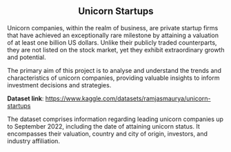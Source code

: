 <h2 align="center">Unicorn Startups</h2>

Unicorn companies, within the realm of business, are private startup firms that have achieved an exceptionally rare milestone by attaining a valuation of at least one billion US dollars. Unlike their publicly traded counterparts, they are not listed on the stock market, yet they exhibit extraordinary growth and potential.

The primary aim of this project is to analyse and understand the trends and characteristics of unicorn companies, providing valuable insights to inform investment decisions and strategies.

**Dataset link**: https://www.kaggle.com/datasets/ramjasmaurya/unicorn-startups

The dataset comprises information regarding leading unicorn companies up to September 2022, including the date of attaining unicorn status. It encompasses their valuation, country and city of origin, investors, and industry affiliation.
